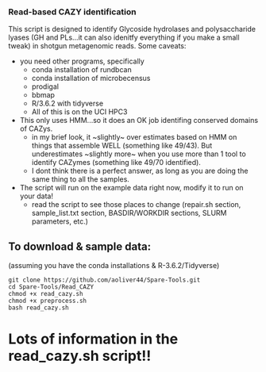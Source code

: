 ### Read-based CAZY identification

This script is designed to identify Glycoside hydrolases and polysaccharide lyases (GH and PLs...it can also idenitfy everything if you make a small tweak) in shotgun metagenomic reads. Some caveats:

- you need other programs, specifically
	* conda installation of rundbcan
	* conda installation of microbecensus
	* prodigal
	* bbmap
	* R/3.6.2 with tidyverse
	* All of this is on the UCI HPC3
- This only uses HMM...so it does an OK job identifing conserved domains of CAZys.
	* in my brief look, it ~slightly~ over estimates based on HMM on things that assemble WELL (something like 49/43). But underestimates ~slightly more~ when you use more than 1 tool to identify CAZymes (something like 49/70 identified). 
	* I dont think there is a perfect answer, as long as you are doing the same thing to all the samples.
- The script will run on the example data right now, modify it to run on your data!
	* read the script to see those places to change (repair.sh section, sample_list.txt section, BASDIR/WORKDIR sections, SLURM parameters, etc.)

## To download & sample data:
(assuming you have the conda installations & R-3.6.2/Tidyverse)
```
git clone https://github.com/aoliver44/Spare-Tools.git
cd Spare-Tools/Read_CAZY
chmod +x read_cazy.sh
chmod +x preprocess.sh
bash read_cazy.sh
```

# Lots of information in the read_cazy.sh script!! 

